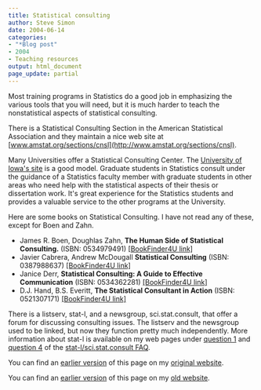 ```yaml
---
title: Statistical consulting
author: Steve Simon
date: 2004-06-14
categories:
- "*Blog post"
- 2004
- Teaching resources
output: html_document
page_update: partial
---
```

Most training programs in Statistics do a good job in emphasizing the
various tools that you will need, but it is much harder to teach the
nonstatistical aspects of statistical consulting.

There is a Statistical Consulting Section in the American Statistical
Association and they maintain a nice web site at
[www.amstat.org/sections/cnsl](http://www.amstat.org/sections/cnsl).

Many Universities offer a Statistical Consulting Center. The [University
of Iowa's site](http://www.stat.uiowa.edu/scc/) is a good model.
Graduate students in Statistics consult under the guidance of a
Statistics faculty member with graduate students in other areas who need
help with the statistical aspects of their thesis or dissertation work.
It's great experience for the Statistics students and provides a
valuable service to the other programs at the University.

Here are some books on Statistical Consulting. I have not read any of
these, except for Boen and Zahn.

-   James R. Boen, Doughlas Zahn, **The Human Side of Statistical
    Consulting.** (ISBN: 0534979491) [\[BookFinder4U
    link\]](http://www.bookfinder4u.com/detail/0534979491.html)
-   Javier Cabrera, Andrew McDougall **Statistical Consulting** (ISBN:
    0387988637) [\[BookFinder4U
    link\]](http://www.bookfinder4u.com/detail/0387988637.html)
-   Janice Derr, **Statistical Consulting: A Guide to Effective
    Communication** (ISBN: 0534362281) [\[BookFinder4U
    link\]](http://www.bookfinder4u.com/detail/0534362281.html)
-   D.J. Hand, B.S. Everitt, **The Statistical Consultant in Action**
    (ISBN: 0521307171) [\[BookFinder4U
    link\]](http://www.bookfinder4u.com/detail/0521307171.html)

There is a listserv, stat-l, and a newsgroup, sci.stat.consult, that
offer a forum for discussing consulting issues. The listserv and the
newsgroup used to be linked, but now they function pretty much
independently. More information about stat-l is available on my web
pages under [question 1](../faq/faq01.asp) and [question
4](../faq/faq04.asp) of the [stat-l/sci.stat.consult
FAQ](../faq/faq.asp).

You can find an [earlier version](http://www.pmean.com/04/consulting.html) of this page on my [original website](http://www.pmean.com/original_site.html).

You can find an [earlier version][sim1] of this page on my [old website][sim2].

[sim1]: http://www.pmean.com/04/consulting.html
[sim2]: http://www.pmean.com
